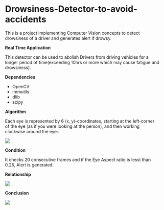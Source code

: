 # Drowsiness-Detector-to-avoid-accidents

This is a project implementing Computer Vision concepts to detect drowsiness of a driver and generates alert if drowsy.

**Real Time Application**

This detector can be used to abolish Drivers from driving vehicles for a longer period of time(exceeding 10hrs or more which may cause fatigue and drowsiness).

**Dependencies**

* OpenCV
* immutils
* dlib
* scipy

**Algorithm**

Each eye is represented by 6 (x, y)-coordinates, starting at the left-corner of the eye (as if you were looking at the person), and then working clockwise around the eye:.

<img src="https://github.com/Kunika21/Drowsiness-Detector-to-avoid-accidents/eye1.jpg">

**Condition**

It checks 20 consecutive frames and if the Eye Aspect ratio is lesst than 0.25, Alert is generated.

**Relationship**

<img src="https://github.com/Kunika21/Drowsiness-Detector-to-avoid-accidents/eye2.png">

**Conclusion**

<img src="https://github.com/Kunika21/Drowsiness-Detector-to-avoid-accidents/eye3.jpg">


